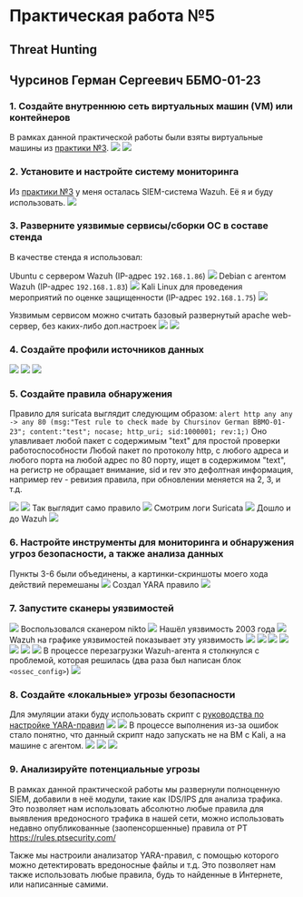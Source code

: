 # Практическая работа №5
## Threat Hunting
## Чурсинов Герман Сергеевич ББМО-01-23

### 1. Создайте внутреннюю сеть виртуальных машин (VM) или контейнеров
В рамках данной практической работы были взяты виртуальные машины из [практики №3](https://github.com/l-Il/LOGI/tree/main/prz_3). 
![](https://i.imgur.com/GQ2Yg7e.png)
![](https://i.imgur.com/mnsAcCD.png)

### 2. Установите и настройте систему мониторинга
Из [практики №3](https://github.com/l-Il/LOGI/tree/main/prz_3) у меня осталась SIEM-система Wazuh. Её я и буду использовать.
![](https://i.imgur.com/ZcI8lqk.png)

### 3. Разверните уязвимые сервисы/сборки ОС в составе стенда
В качестве стенда я использовал:

Ubuntu с сервером Wazuh (IP-адрес `192.168.1.86`)
![](https://i.imgur.com/6v2qsd7.png)
Debian с агентом Wazuh (IP-адрес `192.168.1.83`)
![](https://i.imgur.com/aGQLjWj.png)
Kali Linux для проведения мероприятий по оценке защищенности (IP-адрес `192.168.1.75`)
![](https://i.imgur.com/inCNTDG.png)

Уязвимым сервисом можно считать базовый развернутый apache web-сервер, без каких-либо доп.настроек
![](https://i.imgur.com/BHb3jJ7.png)
![](https://i.imgur.com/KWbt2QB.png)

### 4. Создайте профили источников данных
![](https://i.imgur.com/c0FR3uz.png)
![](https://i.imgur.com/hMasOrU.png)
![](https://i.imgur.com/AKGoRdN.png)


### 5. Создайте правила обнаружения
Правило для suricata выглядит следующим образом: `alert http any any -> any 80 (msg:"Test rule to check made by Chursinov German BBMO-01-23"; content:"test"; nocase; http_uri; sid:1000001; rev:1;)`
Оно улавливает любой пакет с содержимым "text" для простой проверки работоспособности
Любой пакет по протоколу http, с любого адреса и любого порта на любой адрес по 80 порту, ищет в содержимом "text", на регистр не обращает внимание, sid и rev это дефолтная информация, например rev - ревизия правила, при обновлении меняется на 2, 3, и т.д.

![](https://i.imgur.com/dOJCDLQ.png)
![](https://i.imgur.com/d7uUa5j.png)
Так выглядит само правило
![](https://i.imgur.com/dThSVlx.png)
Смотрим логи Suricata
![](https://i.imgur.com/tX8bvjQ.png)
Дошло и до Wazuh
![](https://i.imgur.com/DCRvSPt.png)


### 6. Настройте инструменты для мониторинга и обнаружения угроз безопасности, а также анализа данных
Пункты 3-6 были объединены, а картинки-скриншоты моего хода действий перемешаны
![](https://i.imgur.com/f2iF17J.png)
Создал YARA правило
![](https://i.imgur.com/X5OuJ1V.png)


### 7. Запустите сканеры уязвимостей
![](https://i.imgur.com/RloLPkD.png)
Воспользовался сканером nikto
![](https://i.imgur.com/D9meNuV.png)
Нашёл уязвимость 2003 года
![](https://i.imgur.com/zZxENC9.png)
Wazuh на графике уязвимостей показывает эту уязвимость
![](https://i.imgur.com/X5OuJ1V.png)
![](https://i.imgur.com/1JkOZlU.png)
![](https://i.imgur.com/jUzpfwI.png)
![](https://i.imgur.com/DV1Sqm3.png)
![](https://i.imgur.com/fuD2Cnm.png)
![](https://i.imgur.com/xtubDXf.png)
![](https://i.imgur.com/ADbmmlg.png)
В процессе перезагрузки Wazuh-агента я столкнулся с проблемой, которая решилась (два раза был написан блок `<ossec_config>`)
![](https://i.imgur.com/hs3xIwv.png)

### 8. Создайте «локальные» угрозы безопасности
Для эмуляции атаки буду использовать скрипт с [руководства по настройке YARA-правил](https://documentation.wazuh.com/current/proof-of-concept-guide/detect-malware-yara-integration.html)
![](https://i.imgur.com/uFEPnPM.png)
![](https://i.imgur.com/glycAZF.png)
В процессе выполнения из-за ошибок стало понятно, что данный скрипт надо запускать не на ВМ с Kali, а на машине с агентом.
![](https://i.imgur.com/MIOKs9c.png)
![](https://i.imgur.com/ib1B3DD.png)
![](https://i.imgur.com/UGYwYkY.png)


### 9. Анализируйте потенциальные угрозы
В рамках данной практической работы мы развернули полноценную SIEM, добавили в неё модули, такие как IDS/IPS для анализа трафика. Это позволяет нам использовать абсолютно любые правила для выявления вредоносного трафика в нашей сети, можно использовать недавно опубликованные (заопенсоршенные) правила от PT https://rules.ptsecurity.com/

Также мы настроили анализатор YARA-правил, с помощью которого можно детектировать вредоносные файлы и т.д. Это позволяет нам также использовать любые правила, будь то найденные в Интернете, или написанные самими. 
